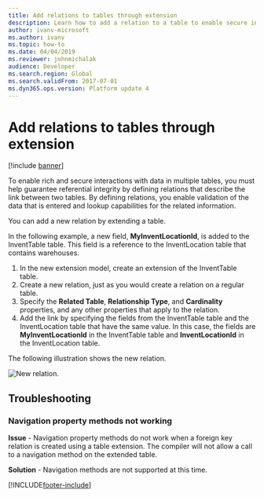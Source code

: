 ```yaml
---
title: Add relations to tables through extension
description: Learn how to add a relation to a table to enable secure interactions with data, with a step-by-step example and troubleshooting information.
author: ivanv-microsoft
ms.author: ivanv
ms.topic: how-to
ms.date: 04/04/2019
ms.reviewer: johnmichalak
audience: Developer
ms.search.region: Global
ms.search.validFrom: 2017-07-01
ms.dyn365.ops.version: Platform update 4
---
```


# Add relations to tables through extension

[!include [banner](../includes/banner.md)]

To enable rich and secure interactions with data in multiple tables, you must help guarantee referential integrity by defining relations that describe the link between two tables. By defining relations, you enable validation of the data that is entered and lookup capabilities for the related information. 

You can add a new relation by extending a table.

In the following example, a new field, **MyInventLocationId**, is added to the InventTable table. This field is a reference to the InventLocation table that contains warehouses.

1. In the new extension model, create an extension of the InventTable table.
1. Create a new relation, just as you would create a relation on a regular table.
1. Specify the **Related Table**, **Relationship Type**, and **Cardinality** properties, and any other properties that apply to the relation.
1. Add the link by specifying the fields from the InventTable table and the InventLocation table that have the same value. In this case, the fields are **MyInventLocationId** in the InventTable table and **InventLocationId** in the InventLocation table.

The following illustration shows the new relation.

![New relation.](media/AddRelationToExistingTable.jpg)

## Troubleshooting

### Navigation property methods not working
**Issue** - Navigation property methods do not work when a foreign key relation is created using a table extension. The compiler will not allow a call to a navigation method on the extended table.

**Solution** - Navigation methods are not supported at this time.



[!INCLUDE[footer-include](../../../includes/footer-banner.md)]

